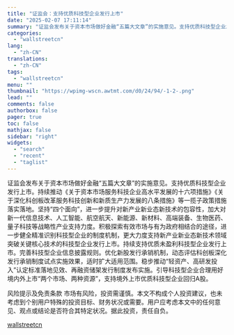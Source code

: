 ```yaml
---
title: "证监会：支持优质科技型企业发行上市"
date: "2025-02-07 17:11:14"
summary: "证监会发布关于资本市场做好金融“五篇大文章”的实施意见。支持优质科技型企业发行上市。持续推动《关于资..."
categories:
  - "wallstreetcn"
lang:
  - "zh-CN"
translations:
  - "zh-CN"
tags:
  - "wallstreetcn"
menu: ""
thumbnail: "https://wpimg-wscn.awtmt.com/d0/24/94/-1-2-.png"
lead: ""
comments: false
authorbox: false
pager: true
toc: false
mathjax: false
sidebar: "right"
widgets:
  - "search"
  - "recent"
  - "taglist"
---
```


证监会发布关于资本市场做好金融“五篇大文章”的实施意见。支持优质科技型企业发行上市。持续推动《关于资本市场服务科技企业高水平发展的十六项措施》《关于深化科创板改革服务科技创新和新质生产力发展的八条措施》等一揽子政策措施落实落地。坚持“四个面向”，进一步提升对新产业新业态新技术的包容性，加大对新一代信息技术、人工智能、航空航天、新能源、新材料、高端装备、生物医药、量子科技等战略性产业支持力度。积极探索有效市场与有为政府相结合的途径，进一步健全精准识别科技型企业的制度机制，更大力度支持新产业新业态新技术领域突破关键核心技术的科技型企业发行上市。持续支持优质未盈利科技型企业发行上市。完善科技型企业信息披露规则。优化新股发行承销机制，动态评估科创板深化发行承销制度试点实施效果，适时扩大适用范围。稳步推动“轻资产、高研发投入”认定标准落地见效、再融资储架发行制度发布实施。引导科技型企业合理用好境内外上市“两个市场、两种资源”，支持境外上市优质科技型企业回归A股。

风险提示及免责条款
市场有风险，投资需谨慎。本文不构成个人投资建议，也未考虑到个别用户特殊的投资目标、财务状况或需要。用户应考虑本文中的任何意见、观点或结论是否符合其特定状况。据此投资，责任自负。

[wallstreetcn](https://wallstreetcn.com/articles/3740580)

